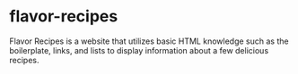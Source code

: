 # flavor-recipes

Flavor Recipes is a website that utilizes basic HTML knowledge such as the boilerplate, links, and lists to display information about a few delicious recipes.
